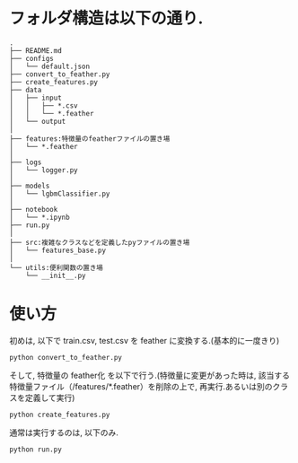 # フォルダ構造は以下の通り.
```
.
├── README.md
├── configs
│   └── default.json
├── convert_to_feather.py
├── create_features.py
├── data
│   ├── input
│   │   ├── *.csv
│   │   └── *.feather
│   └── output
│
├── features:特徴量のfeatherファイルの置き場
│   └── *.feather
│
├── logs
│   └── logger.py
│
├── models
│   └── lgbmClassifier.py
│
├── notebook
│   └── *.ipynb
├── run.py
│
├── src:複雑なクラスなどを定義したpyファイルの置き場
│   └── features_base.py
│
└── utils:便利関数の置き場
    └── __init__.py
```

# 使い方
初めは, 以下で train.csv, test.csv を feather に変換する.(基本的に一度きり)
```
python convert_to_feather.py
```
そして, 特徴量の feather化 を以下で行う.(特徴量に変更があった時は, 該当する特徴量ファイル（/features/*.feather）を削除の上で, 再実行.あるいは別のクラスを定義して実行)
```
python create_features.py
```
通常は実行するのは, 以下のみ.
```
python run.py
```
